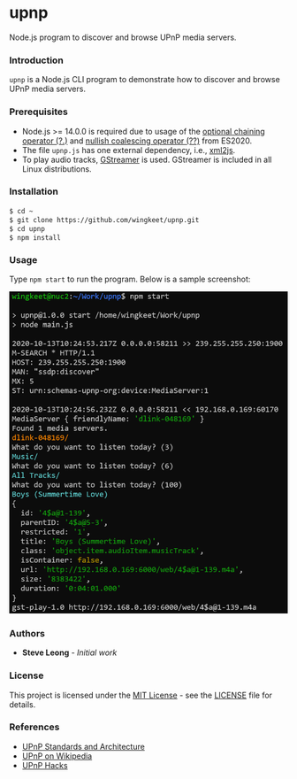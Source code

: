 # upnp
Node.js program to discover and browse UPnP media servers.

### Introduction
`upnp` is a Node.js CLI program to demonstrate how to discover and browse UPnP media servers.

### Prerequisites
- Node.js >= 14.0.0 is required due to usage of the
[optional chaining operator (?.)](https://developer.mozilla.org/en-US/docs/Web/JavaScript/Reference/Operators/Optional_chaining) and
[nullish coalescing operator (??)](https://developer.mozilla.org/en-US/docs/Web/JavaScript/Reference/Operators/Nullish_coalescing_operator)
from ES2020.
- The file `upnp.js` has one external dependency, i.e., [xml2js](https://www.npmjs.com/package/xml2js).
- To play audio tracks, [GStreamer](https://gstreamer.freedesktop.org/) is used. GStreamer is included in all Linux distributions.

### Installation
```
$ cd ~
$ git clone https://github.com/wingkeet/upnp.git
$ cd upnp
$ npm install
```

### Usage
Type `npm start` to run the program. Below is a sample screenshot:

![Screenshot](images/screenshot.png)

### Authors
* **Steve Leong** - *Initial work*

### License
This project is licensed under the [MIT License](https://opensource.org/licenses/MIT) -
see the [LICENSE](https://github.com/wingkeet/upnp/blob/master/LICENSE) file for details.

### References
- [UPnP Standards and Architecture](https://openconnectivity.org/developer/specifications/upnp-resources/upnp/)
- [UPnP on Wikipedia](https://en.wikipedia.org/wiki/Universal_Plug_and_Play)
- [UPnP Hacks](http://www.upnp-hacks.org/upnp.html)
